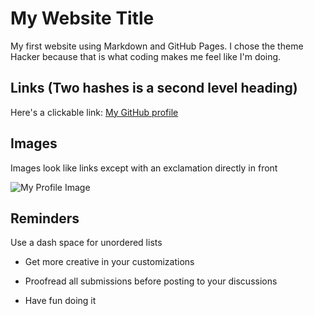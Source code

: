 # My Website Title 

My first website using Markdown and GitHub Pages. I chose the theme Hacker because that is what coding makes me feel like I'm doing.

## Links (Two hashes is a second level heading)

Here's a clickable link: [My GitHub profile](https://github.com/Bdowdle4)

## Images

Images look like links except with an exclamation directly in front

![My Profile Image](https://github.com/Bdowdle4)

## Reminders

Use a dash space for unordered lists

- Get more creative in your customizations

- Proofread all submissions before posting to your discussions

- Have fun doing it
